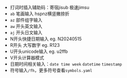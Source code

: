 - 打词时插入辅助码：寄宿jisub 极速jimsu
- `ab` 笔画输入 hspnz横竖撇捺折
- `az` 部件组字输入
- `aw` 开头英文输入
- `aj` 开头日文输入
- N开头快捷日期输入 eg. N20240515
- R开头 大写数字 eg. R123
- U开头unicode输入 eg. u2ffb
- V开头计算器模式
- 日期时间相关输入：`date time week` `datetime` `timestamp`
- 符号输入`/fh`，更多符号查看`symbols.yaml`
